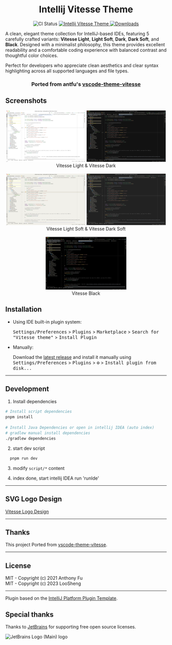 
<h1 align="center">Intellij Vitesse Theme</h1>

<p align="center">
<img src="https://github.com/loosheng/intellij-vitesse-theme/workflows/Build/badge.svg" alt="CI Status" />
<a href="https://plugins.jetbrains.com/plugin/com.github.loosheng.intellijvitessetheme">
<img src="https://img.shields.io/jetbrains/plugin/v/com.github.loosheng.intellijvitessetheme.svg" alt="Intellij Vitesse Theme" />
</a>
<a href="https://plugins.jetbrains.com/plugin/com.github.loosheng.intellijvitessetheme">
<img src="https://img.shields.io/jetbrains/plugin/d/com.github.loosheng.intellijvitessetheme.svg" alt="Downloads" />
</a>
</p>

<!-- Plugin description -->

A clean, elegant theme collection for IntelliJ-based IDEs, featuring 5 carefully crafted variants: **Vitesse Light**, **Light Soft**, **Dark**, **Dark Soft**, and **Black**. Designed with a minimalist philosophy, this theme provides excellent readability and a comfortable coding experience with balanced contrast and thoughtful color choices.

Perfect for developers who appreciate clean aesthetics and clear syntax highlighting across all supported languages and file types.

<h3 align="center"> Ported from antfu's <a href="https://github.com/antfu/vscode-theme-vitesse">
vscode-theme-vitesse</a></h3>

<!-- Plugin description end -->

## Screenshots

<div align="center">
  <img width="49%" src="./images/light.png"  alt="Vitesse light"/>
  <img width="49%" src="./images/dark.png" alt="Vitesse dark" />
</div>
<div align="center">Vitesse Light & Vitesse Dark</div>
<br />
<div align="center">
 <img width="49%" src="./images/light.soft.png" alt="Vitesse Light Soft" />
 <img width="49%" src="./images/dark.soft.png" alt="Vitesse Dark Soft" />
</div>
<div align="center">Vitesse Light Soft & Vitesse Dark Soft</div>
<br />
<div align="center">
  <img width="50%" src="./images/black.png" />
  <div align="center">Vitesse Black</div>  
</div>

## Installation

- Using IDE built-in plugin system:

  <kbd>Settings/Preferences</kbd> > <kbd>Plugins</kbd> > <kbd>Marketplace</kbd> > <kbd>Search for "Vitesse
  theme"</kbd> >
  <kbd>Install Plugin</kbd>

- Manually:

  Download the [latest release](https://github.com/loosheng/intellij-vitesse-theme/releases/latest) and install it
  manually using
  <kbd>Settings/Preferences</kbd> > <kbd>Plugins</kbd> > <kbd>⚙️</kbd> > <kbd>Install plugin from disk...</kbd>

---
## Development

1. Install dependencies

```bash
# Install script dependencies
pnpm install

# Install Java Dependencies or open in intellij IDEA (auto index)
# gradlew manual install dependencies
./gradlew dependencies

```

2. start dev script

```bash
  pnpm run dev
```

3. modify `script/*` content

4. index done, start intellij IDEA run 'runIde'

---

## SVG Logo Design

[Vitesse Logo Design](https://mastergo.com/goto/pDDCTgJo?file=90290510852665)

---

## Thanks

This project Ported from [vscode-theme-vitesse](https://github.com/antfu/vscode-theme-vitesse).

---
## License
MIT - Copyright (c) 2021 Anthony Fu <br>
MIT - Copyright (c) 2023 LooSheng

---
Plugin based on the [IntelliJ Platform Plugin Template][template].

[template]: https://github.com/JetBrains/intellij-platform-plugin-template

[docs:plugin-description]: https://plugins.jetbrains.com/docs/intellij/plugin-user-experience.html#plugin-description-and-presentation

## Special thanks

Thanks to [JetBrains](https://www.jetbrains.com/?from=intellij-vitesse-theme) for supporting free open source licenses.

![JetBrains Logo (Main) logo](https://resources.jetbrains.com/storage/products/company/brand/logos/jb_beam.svg)

